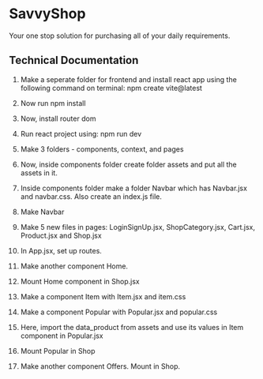# SavvyShop

Your one stop solution for purchasing all of your daily requirements.

## Technical Documentation

1. Make a seperate folder for frontend and install react app using the following command on terminal: npm create vite@latest

2. Now run npm install

3. Now, install router dom

4. Run react project using: npm run dev

5. Make 3 folders - components, context, and pages

6. Now, inside components folder create folder assets and put all the assets in it. 

7. Inside components folder make a folder Navbar which has Navbar.jsx and navbar.css. Also create an index.js file.

8. Make Navbar

9. Make 5 new files in pages: LoginSignUp.jsx, ShopCategory.jsx, Cart.jsx, Product.jsx and Shop.jsx

10. In App.jsx, set up routes.

11. Make another component Home.

12. Mount Home component in Shop.jsx

13. Make a component Item with Item.jsx and item.css

14. Make a component Popular with Popular.jsx and popular.css

15. Here, import the data_product from assets and use its values in Item component in Popular.jsx

16. Mount Popular in Shop

17. Make another component Offers. Mount in Shop. 